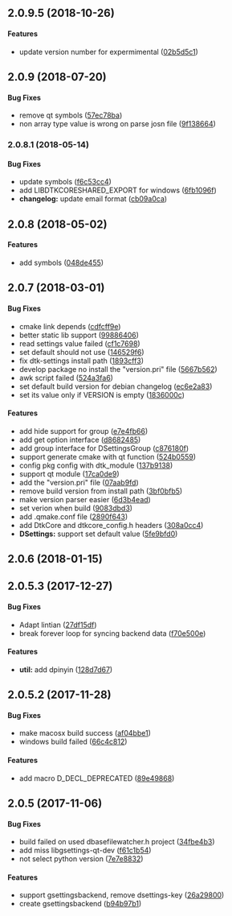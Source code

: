 <a name="2.0.9.5"></a>
## 2.0.9.5 (2018-10-26)


#### Features

*   update version number for expermimental ([02b5d5c1](https://github.com/linuxdeepin/dtkcore/commit/02b5d5c1e01a05f57651b774b02cae31ef9a549f))



<a name="2.0.9"></a>
## 2.0.9 (2018-07-20)


#### Bug Fixes

*   remove qt symbols ([57ec78ba](https://github.com/linuxdeepin/dtkcore/commit/57ec78ba685a53692b0260d3d558d8b0915fc3e4))
*   non array type value is wrong on parse josn file ([9f138664](https://github.com/linuxdeepin/dtkcore/commit/9f13866439d8d650893434594da023e7d331d866))



<a name="2.0.8.1"></a>
### 2.0.8.1 (2018-05-14)


#### Bug Fixes

*   update symbols ([f6c53cc4](https://github.com/linuxdeepin/dtkcore/commit/f6c53cc493c1bcf55dca54dbf500e2e484af73c9))
*   add LIBDTKCORESHARED_EXPORT for windows ([6fb1096f](https://github.com/linuxdeepin/dtkcore/commit/6fb1096f6d0784937cf84f0e4ae1f5f7587085e5))
* **changelog:**  update email format ([cb09a0ca](https://github.com/linuxdeepin/dtkcore/commit/cb09a0cadcf2fa0ba271b1d98d3b96a993eb892b))



<a name="2.0.8"></a>
## 2.0.8 (2018-05-02)


#### Features

*   add symbols ([048de455](https://github.com/linuxdeepin/dtkcore/commit/048de4551bdd770aca5e9c12798362f913061654))



<a name="2.0.7"></a>
## 2.0.7 (2018-03-01)


#### Bug Fixes

*   cmake link depends ([cdfcff9e](https://github.com/linuxdeepin/dtkcore/commit/cdfcff9e2f3e92bc6dbb45644d2714d6c4dbdda0))
*   better static lib support ([99886406](https://github.com/linuxdeepin/dtkcore/commit/99886406a0cae849fad23286fdf64bb399e37da0))
*   read settings value failed ([cf1c7698](https://github.com/linuxdeepin/dtkcore/commit/cf1c769893773794dff5a67c235c5d1f3234541a))
*   set default should not use ([146529f6](https://github.com/linuxdeepin/dtkcore/commit/146529f6887e798606f2bf763ab8a760969bff26))
*   fix dtk-settings install path ([1893cff3](https://github.com/linuxdeepin/dtkcore/commit/1893cff301dacb546a246a4f824dab68eac51351))
*   develop package no install the "version.pri" file ([5667b562](https://github.com/linuxdeepin/dtkcore/commit/5667b562630565fca5abed690f3d3478dd3c7603))
*   awk script failed ([524a3fa6](https://github.com/linuxdeepin/dtkcore/commit/524a3fa6021ee54db416503520aea65ef0e2c3a0))
*   set default build version for debian changelog ([ec6e2a83](https://github.com/linuxdeepin/dtkcore/commit/ec6e2a8376c7aca7162b4fbb782b998c9a6ab630))
*   set its value only if VERSION is empty ([1836000c](https://github.com/linuxdeepin/dtkcore/commit/1836000c49eb149a6495322c4cbb1474d5d48204))

#### Features

*   add hide support for group ([e7e4fb66](https://github.com/linuxdeepin/dtkcore/commit/e7e4fb669276fbce61c6378e74ae82573e7c0313))
*   add get option interface ([d8682485](https://github.com/linuxdeepin/dtkcore/commit/d8682485a6737da83fb28f22335f1da1afb8956c))
*   add group interface for DSettingsGroup ([c876180f](https://github.com/linuxdeepin/dtkcore/commit/c876180f535e3027dce63628f31379ef874367ed))
*   support generate cmake with qt function ([524b0559](https://github.com/linuxdeepin/dtkcore/commit/524b055929b7be84375a45f9d10cbc3a0ecac6de))
*   config pkg config with dtk_module ([137b9138](https://github.com/linuxdeepin/dtkcore/commit/137b91388d9b9db24c8136dd4e2c6e690a5712c5))
*   support qt module ([17ca0de9](https://github.com/linuxdeepin/dtkcore/commit/17ca0de9156a320cea32208dcff2f8cdf7d6a237))
*   add the "version.pri" file ([07aab9fd](https://github.com/linuxdeepin/dtkcore/commit/07aab9fd6478c83c7bae1062f64b4bd20b21869c))
*   remove build version from install path ([3bf0bfb5](https://github.com/linuxdeepin/dtkcore/commit/3bf0bfb5f49c3e83d4c36cc33f219150bf3731d8))
*   make version parser easier ([6d3b4ead](https://github.com/linuxdeepin/dtkcore/commit/6d3b4ead7080158d1d8977bf7cf99ae842e574ec))
*   set verion when build ([9083dbd3](https://github.com/linuxdeepin/dtkcore/commit/9083dbd3e29bf9d06b1032901ba13848fa964f4c))
*   add .qmake.conf file ([2890f643](https://github.com/linuxdeepin/dtkcore/commit/2890f643a57c3532ab623410f7c6c6dbfdd6788d))
*   add DtkCore and dtkcore_config.h headers ([308a0cc4](https://github.com/linuxdeepin/dtkcore/commit/308a0cc41101499c04308b4ef3bb2fff4ab8d783))
* **DSettings:**  support set default value ([5fe9bfd0](https://github.com/linuxdeepin/dtkcore/commit/5fe9bfd0a5e20cef7393639712302825b803db29))



<a name="2.0.6"></a>
## 2.0.6 (2018-01-15)




<a name="2.0.5.3"></a>
## 2.0.5.3 (2017-12-27)


#### Bug Fixes

*   Adapt lintian ([27df15df](https://github.com/linuxdeepin/dtkcore/commit/27df15df32788002491a24f06f098a5f849a4988))
*   break forever loop for syncing backend data ([f70e500e](https://github.com/linuxdeepin/dtkcore/commit/f70e500ec2fd5c751e40833bdc4df586614bcff2))

#### Features

* **util:**  add dpinyin ([128d7d67](https://github.com/linuxdeepin/dtkcore/commit/128d7d678e921bc580dd732b14a454973397899c))



<a name="2.0.5.2"></a>
## 2.0.5.2 (2017-11-28)


#### Bug Fixes

*   make macosx build success ([af04bbe1](https://github.com/linuxdeepin/dtkcore/commit/af04bbe193a4b4251908f830d927ebdc8f4459e7))
*   windows build failed ([66c4c812](https://github.com/linuxdeepin/dtkcore/commit/66c4c812eb29634710642f4e9d6b3d69cc692cb2))

#### Features

*   add macro D_DECL_DEPRECATED ([89e49868](https://github.com/linuxdeepin/dtkcore/commit/89e49868f113ef01c03bcf5b6846eec95c428382))



<a name="2.0.5"></a>
## 2.0.5 (2017-11-06)


#### Bug Fixes

*   build failed on used dbasefilewatcher.h project ([34fbe4b3](34fbe4b3))
*   add miss libgsettings-qt-dev ([f61c1b54](f61c1b54))
*   not select python version ([7e7e8832](7e7e8832))

#### Features

*   support gsettingsbackend, remove dsettings-key ([26a29800](26a29800))
*   create gsettingsbackend ([b94b97b1](b94b97b1))
